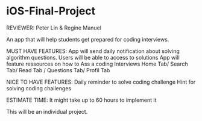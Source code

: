 # iOS-Final-Project

REVIEWER: Peter Lin & Regine Manuel

An app that will help students get prepared for coding interviews. 

MUST HAVE FEATURES: App will send daily notification about solving algorithm questions.
          Users will be able to access to solutions
          App will feature ressources on how to Ass a coding Interviews
         Home Tab/ Search Tab/ Read Tab / Questions Tab/ Profil Tab
         
NICE TO HAVE FEATURES: Daily reminder to solve coding challenge
                       Hint for solving coding challenges

ESTIMATE TIME: It might take up to 60 hours to implement it

This will be an individual project.
